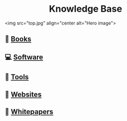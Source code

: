<h1 align="center">Knowledge Base</h1>

<img src="top.jpg" align="center alt="Hero image"></img>

## :book: [Books](topics/books/index.md)

## :computer: [Software](topics/software/index.md)

## :nut_and_bolt: [Tools](topics/tools/index.md)

## :link: [Websites](topics/websites/index.md)

## :newspaper: [Whitepapers](topics/whitepapers/index.md)
